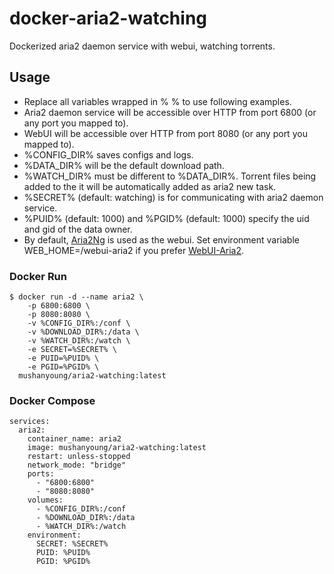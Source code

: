 # docker-aria2-watching

Dockerized aria2 daemon service with webui, watching torrents.

## Usage

- Replace all variables wrapped in % % to use following examples.
- Aria2 daemon service will be accessible over HTTP from port 6800 (or any port you mapped to).
- WebUI will be accessible over HTTP from port 8080 (or any port you mapped to).
- %CONFIG_DIR% saves configs and logs.
- %DATA_DIR% will be the default download path.
- %WATCH_DIR% must be different to %DATA_DIR%. Torrent files being added to the it will be automatically added as aria2 new task.
- %SECRET% (default: watching) is for communicating with aria2 daemon service.
- %PUID% (default: 1000) and %PGID% (default: 1000) specify the uid and gid of the data owner.
- By default, [Aria2Ng](https://github.com/mayswind/AriaNg) is used as the webui. Set environment variable WEB_HOME=/webui-aria2 if you prefer [WebUI-Aria2](https://github.com/ziahamza/webui-aria2).

### Docker Run

```
$ docker run -d --name aria2 \
    -p 6800:6800 \
    -p 8080:8080 \
    -v %CONFIG_DIR%:/conf \
    -v %DOWNLOAD_DIR%:/data \
    -v %WATCH_DIR%:/watch \
    -e SECRET=%SECRET% \
    -e PUID=%PUID% \
    -e PGID=%PGID% \
  mushanyoung/aria2-watching:latest
```

### Docker Compose

```
services:
  aria2:
    container_name: aria2
    image: mushanyoung/aria2-watching:latest
    restart: unless-stopped
    network_mode: "bridge"
    ports:
      - "6800:6800"
      - "8080:8080"
    volumes:
      - %CONFIG_DIR%:/conf
      - %DOWNLOAD_DIR%:/data
      - %WATCH_DIR%:/watch
    environment:
      SECRET: %SECRET%
      PUID: %PUID%
      PGID: %PGID%
```
